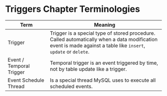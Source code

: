 # Triggers Chapter Terminologies

Term | Meaning
---|---|
Trigger | Trigger is a special type of stored procedure. Called automatically when a data modification <br> event is made against a table like `insert`, `update` or `delete`.
Event / Temporal Trigger | Temporal trigger is an event triggered by time, not by table update like a trigger.
Event Schedule Thread | Is a special thread MySQL uses to execute all scheduled events.
